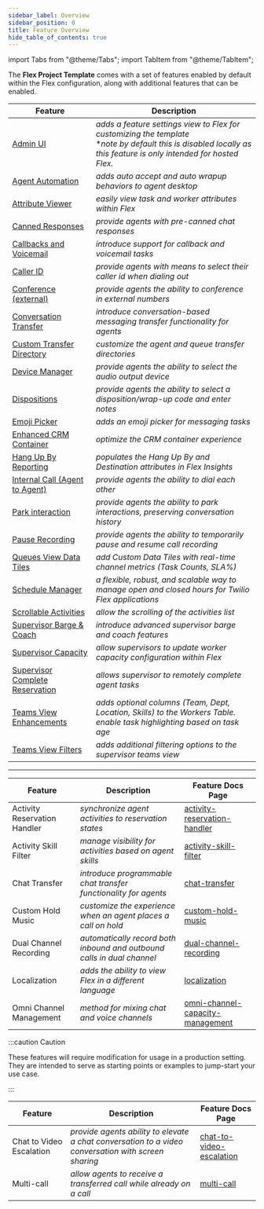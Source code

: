 ```yaml
---
sidebar_label: Overview
sidebar_position: 0
title: Feature Overview
hide_table_of_contents: true
---
```


import Tabs from "@theme/Tabs";
import TabItem from "@theme/TabItem";

The **Flex Project Template** comes with a set of features enabled by default within the Flex configuration, along with additional features that can be enabled.

<Tabs queryString="type">
<TabItem value="default" label="Enabled by default" default>

| Feature                                                            | Description                                                                                                                                                              |
| ------------------------------------------------------------------ | ------------------------------------------------------------------------------------------------------------------------------------------------------------------------ |
| [Admin UI](admin-ui)                                               | _adds a feature settings view to Flex for customizing the template_ <br/> \*_note by default this is disabled locally as this feature is only intended for hosted Flex._ |
| [Agent Automation](agent-automation)                               | _adds auto accept and auto wrapup behaviors to agent desktop_                                                                                                            |
| [Attribute Viewer](attribute-viewer)                               | _easily view task and worker attributes within Flex_                                                                                                                     |
| [Canned Responses](canned-responses)                               | _provide agents with pre-canned chat responses_                                                                                                                          |
| [Callbacks and Voicemail](callback-and-voicemail)                  | _introduce support for callback and voicemail tasks_                                                                                                                     |
| [Caller ID](caller-id)                                             | _provide agents with means to select their caller id when dialing out_                                                                                                   |
| [Conference (external)](conference)                                | _provide agents the ability to conference in external numbers_                                                                                                           |
| [Conversation Transfer](conversation-transfer)                     | _introduce conversation-based messaging transfer functionality for agents_                                                                                               |
| [Custom Transfer Directory](custom-transfer-directory)             | _customize the agent and queue transfer directories_                                                                                                                     |
| [Device Manager](device-manager)                                   | _provide agents the ability to select the audio output device_                                                                                                           |
| [Dispositions](dispositions)                                       | _provide agents the ability to select a disposition/wrap-up code and enter notes_                                                                                        |
| [Emoji Picker](emoji-picker)                                       | _adds an emoji picker for messaging tasks_                                                                                                                               |
| [Enhanced CRM Container](enhanced-crm-container)                   | _optimize the CRM container experience_                                                                                                                                  |
| [Hang Up By Reporting](hang-up-by)                                 | _populates the Hang Up By and Destination attributes in Flex Insights_                                                                                                   |
| [Internal Call (Agent to Agent)](internal-call)                    | _provide agents the ability to dial each other_                                                                                                                          |
| [Park interaction](park-interaction)                               | _provide agents the ability to park interactions, preserving conversation history_                                                                                       |
| [Pause Recording](pause-recording)                                 | _provide agents the ability to temporarily pause and resume call recording_                                                                                              |
| [Queues View Data Tiles](queues-view-data-tiles)                   | _add Custom Data Tiles with real-time channel metrics (Task Counts, SLA%)_                                                                                               |
| [Schedule Manager](schedule-manager)                               | _a flexible, robust, and scalable way to manage open and closed hours for Twilio Flex applications_                                                                      |
| [Scrollable Activities](scrollable-activities)                     | _allow the scrolling of the activities list_                                                                                                                             |
| [Supervisor Barge & Coach](supervisor-barge-coach)                 | _introduce advanced supervisor barge and coach features_                                                                                                                 |
| [Supervisor Capacity](supervisor-capacity)                         | _allow supervisors to update worker capacity configuration within Flex_                                                                                                  |
| [Supervisor Complete Reservation](supervisor-complete-reservation) | _allows supervisor to remotely complete agent tasks_                                                                                                                     |
| [Teams View Enhancements](teams-view-enhancements)                 | _adds optional columns (Team, Dept, Location, Skills) to the Workers Table. <br/> enable task highlighting based on task age_                                            |
| [Teams View Filters](teams-view-filters)                           | _adds additional filtering options to the supervisor teams view_                                                                                                         |

---

</TabItem>
<TabItem value="additional" label="Additional features">

| Feature                      | Description                                                            | Feature Docs Page                                                                     |
| ---------------------------- | ---------------------------------------------------------------------- | ------------------------------------------------------------------------------------- |
| Activity Reservation Handler | _synchronize agent activities to reservation states_                   | [activity-reservation-handler](/feature-library/activity-reservation-handler)         |
| Activity Skill Filter        | _manage visibility for activities based on agent skills_               | [activity-skill-filter](/feature-library/activity-skill-filter)                       |
| Chat Transfer                | _introduce programmable chat transfer functionality for agents_        | [chat-transfer](/feature-library/chat-transfer)                                       |
| Custom Hold Music            | _customize the experience when an agent places a call on hold_         | [custom-hold-music](/feature-library/custom-hold-music)                               |
| Dual Channel Recording       | _automatically record both inbound and outbound calls in dual channel_ | [dual-channel-recording](/feature-library/dual-channel-recording)                     |
| Localization                 | _adds the ability to view Flex in a different language_                | [localization](/feature-library/localization)                                         |
| Omni Channel Management      | _method for mixing chat and voice channels_                            | [omni-channel-capacity-management](/feature-library/omni-channel-capacity-management) |

</TabItem>
<TabItem value="experimental" label="Experimental features">

:::caution Caution

These features will require modification for usage in a production setting. They are intended to serve as starting points or examples to jump-start your use case.

:::

| Feature                  | Description                                                                                         | Feature Docs Page                                                     |
| ------------------------ | --------------------------------------------------------------------------------------------------- | --------------------------------------------------------------------- |
| Chat to Video Escalation | _provide agents ability to elevate a chat conversation to a video conversation with screen sharing_ | [chat-to-video-escalation](/feature-library/chat-to-video-escalation) |
| Multi-call               | _allow agents to receive a transferred call while already on a call_                                | [multi-call](/feature-library/multi-call)                             |

</TabItem>
</Tabs>
